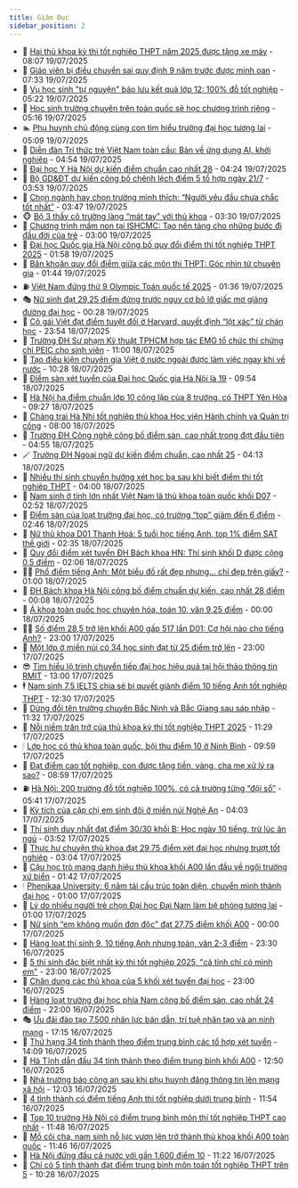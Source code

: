 ```yaml
---
title: Giáo Dục
sidebar_position: 2
---
```


<!-- dantri-giao-duc:START -->
- 🤡 [Hai thủ khoa kỳ thi tốt nghiệp THPT năm 2025 được tặng xe máy](https://dantri.com.vn/giao-duc/hai-thu-khoa-ky-thi-tot-nghiep-thpt-nam-2025-duoc-tang-xe-may-20250719125606943.htm) - 08:07 19/07/2025
- 🗽 [Giáo viên bị điều chuyển sai quy định 9 năm trước được minh oan](https://dantri.com.vn/giao-duc/giao-vien-bi-dieu-chuyen-sai-quy-dinh-9-nam-truoc-duoc-minh-oan-20250719141149102.htm) - 07:33 19/07/2025
- 🚦 [Vụ học sinh &quot;tự nguyện&quot; bảo lưu kết quả lớp 12: 100% đỗ tốt nghiệp](https://dantri.com.vn/giao-duc/vu-hoc-sinh-tu-nguyen-bao-luu-ket-qua-lop-12-100-do-tot-nghiep-20250719100033879.htm) - 05:22 19/07/2025
- 🌋 [Học sinh trường chuyên trên toàn quốc sẽ học chương trình riêng](https://dantri.com.vn/giao-duc/hoc-sinh-truong-chuyen-tren-toan-quoc-se-hoc-chuong-trinh-rieng-20250719120142503.htm) - 05:16 19/07/2025
- 🏊 [Phụ huynh chủ động cùng con tìm hiểu trường đại học tương lai](https://dantri.com.vn/giao-duc/phu-huynh-chu-dong-cung-con-tim-hieu-truong-dai-hoc-tuong-lai-20250719114850634.htm) - 05:09 19/07/2025
- 🎃 [Diễn đàn Trí thức trẻ Việt Nam toàn cầu: Bàn về ứng dụng AI, khởi nghiệp](https://dantri.com.vn/giao-duc/dien-dan-tri-thuc-tre-viet-nam-toan-cau-ban-ve-ung-dung-ai-khoi-nghiep-20250719111721652.htm) - 04:54 19/07/2025
- 💄 [Đại học Y Hà Nội dự kiến điểm chuẩn cao nhất 28](https://dantri.com.vn/giao-duc/dai-hoc-y-ha-noi-du-kien-diem-chuan-cao-nhat-28-20250719111407532.htm) - 04:24 19/07/2025
- 🦅 [Bộ GD&amp;ĐT dự kiến công bố chênh lệch điểm 5 tổ hợp ngày 21/7](https://dantri.com.vn/giao-duc/bo-gddt-du-kien-cong-bo-chenh-lech-diem-5-to-hop-ngay-217-20250719104403992.htm) - 03:53 19/07/2025
- 🚦 [Chọn ngành hay chọn trường mình thích: “Người yêu đầu chưa chắc tốt nhất”](https://dantri.com.vn/giao-duc/chon-nganh-hay-chon-truong-minh-thich-nguoi-yeu-dau-chua-chac-tot-nhat-20250719102550797.htm) - 03:47 19/07/2025
- 🐵 [Bộ 3 thầy cô trường làng “mát tay” với thủ khoa](https://dantri.com.vn/giao-duc/bo-3-thay-co-truong-lang-mat-tay-voi-thu-khoa-20250719084747629.htm) - 03:30 19/07/2025
- 🐘 [Chương trình mầm non tại ISHCMC: Tạo nền tảng cho những bước đi đầu đời của trẻ](https://dantri.com.vn/giao-duc/chuong-trinh-mam-non-tai-ishcmc-tao-nen-tang-cho-nhung-buoc-di-dau-doi-cua-tre-20250718224417375.htm) - 03:00 19/07/2025
- 🦏 [Đại học Quốc gia Hà Nội công bố quy đổi điểm thi tốt nghiệp THPT 2025](https://dantri.com.vn/giao-duc/dai-hoc-quoc-gia-ha-noi-cong-bo-quy-doi-diem-thi-tot-nghiep-thpt-2025-20250719085138626.htm) - 01:58 19/07/2025
- 💼 [Băn khoăn quy đổi điểm giữa các môn thi THPT: Góc nhìn từ chuyên gia](https://dantri.com.vn/giao-duc/ban-khoan-quy-doi-diem-giua-cac-mon-thi-thpt-goc-nhin-tu-chuyen-gia-20250719073728023.htm) - 01:44 19/07/2025
- ⛽️ [Việt Nam đứng thứ 9 Olympic Toán quốc tế 2025](https://dantri.com.vn/giao-duc/viet-nam-dung-thu-9-olympic-toan-quoc-te-2025-20250719080246300.htm) - 01:36 19/07/2025
- 🎭 [Nữ sinh đạt 29,25 điểm đứng trước nguy cơ bỏ lỡ giấc mơ giảng đường đại học](https://dantri.com.vn/giao-duc/nu-sinh-dat-2925-diem-dung-truoc-nguy-co-bo-lo-giac-mo-giang-duong-dai-hoc-20250718214659498.htm) - 00:28 19/07/2025
- 🎃 [Cô gái Việt đạt điểm tuyệt đối ở Harvard, quyết định “lột xác” từ chán học](https://dantri.com.vn/giao-duc/co-gai-viet-dat-diem-tuyet-doi-o-harvard-quyet-dinh-lot-xac-tu-chan-hoc-20250719064349629.htm) - 23:54 18/07/2025
- 🚀 [Trường ĐH Sư phạm Kỹ thuật TPHCM hợp tác EMG tổ chức thi chứng chỉ PEIC cho sinh viên](https://dantri.com.vn/giao-duc/truong-dh-su-pham-ky-thuat-tphcm-hop-tac-emg-to-chuc-thi-chung-chi-peic-cho-sinh-vien-20250718173226150.htm) - 11:00 18/07/2025
- 👀 [Tạo điều kiện chuyên gia Việt ở nước ngoài được làm việc ngay khi về nước](https://dantri.com.vn/giao-duc/tao-dieu-kien-chuyen-gia-viet-o-nuoc-ngoai-duoc-lam-viec-ngay-khi-ve-nuoc-20250718172209830.htm) - 10:28 18/07/2025
- 🌝 [Điểm sàn xét tuyển của Đại học Quốc gia Hà Nội là 19](https://dantri.com.vn/giao-duc/diem-san-xet-tuyen-cua-dai-hoc-quoc-gia-ha-noi-la-19-20250718165240855.htm) - 09:54 18/07/2025
- 🤗 [Hà Nội hạ điểm chuẩn lớp 10 công lập của 8 trường, có THPT Yên Hòa](https://dantri.com.vn/giao-duc/ha-noi-ha-diem-chuan-lop-10-cong-lap-cua-8-truong-co-thpt-yen-hoa-20250717111952726.htm) - 09:27 18/07/2025
- 🦄 [Chàng trai Hà Nhì tốt nghiệp thủ khoa Học viện Hành chính và Quản trị công](https://dantri.com.vn/giao-duc/chang-trai-ha-nhi-tot-nghiep-thu-khoa-hoc-vien-hanh-chinh-va-quan-tri-cong-20250718144800856.htm) - 08:00 18/07/2025
- 🦍 [Trường ĐH Công nghệ công bố điểm sàn, cao nhất trong đợt đầu tiên](https://dantri.com.vn/giao-duc/truong-dh-cong-nghe-cong-bo-diem-san-cao-nhat-trong-dot-dau-tien-20250718115012792.htm) - 04:55 18/07/2025
- 🪄 [Trường ĐH Ngoại ngữ dự kiến điểm chuẩn, cao nhất 25](https://dantri.com.vn/giao-duc/truong-dh-ngoai-ngu-du-kien-diem-chuan-cao-nhat-25-20250718111102120.htm) - 04:13 18/07/2025
- 🦆 [Nhiều thí sinh chuyển hướng xét học bạ sau khi biết điểm thi tốt nghiệp THPT](https://dantri.com.vn/giao-duc/nhieu-thi-sinh-chuyen-huong-xet-hoc-ba-sau-khi-biet-diem-thi-tot-nghiep-thpt-20250718105026360.htm) - 04:00 18/07/2025
- 🚀 [Nam sinh ở tỉnh lớn nhất Việt Nam là thủ khoa toàn quốc khối D07](https://dantri.com.vn/giao-duc/nam-sinh-o-tinh-lon-nhat-viet-nam-la-thu-khoa-toan-quoc-khoi-d07-20250718092919723.htm) - 02:52 18/07/2025
- 🦒 [Điểm sàn của loạt trường đại học, có trường “top” giảm đến 6 điểm](https://dantri.com.vn/giao-duc/diem-san-cua-loat-truong-dai-hoc-co-truong-top-giam-den-6-diem-20250718083439963.htm) - 02:46 18/07/2025
- 🤡 [Nữ thủ khoa D01 Thanh Hoá: 5 tuổi học tiếng Anh, top 1% điểm SAT thế giới](https://dantri.com.vn/giao-duc/nu-thu-khoa-d01-thanh-hoa-5-tuoi-hoc-tieng-anh-top-1-diem-sat-the-gioi-20250718074800182.htm) - 02:35 18/07/2025
- 🤔 [Quy đổi điểm xét tuyển ĐH Bách khoa HN: Thí sinh khối D được cộng 0,5 điểm](https://dantri.com.vn/giao-duc/quy-doi-diem-xet-tuyen-dh-bach-khoa-hn-thi-sinh-khoi-d-duoc-cong-05-diem-20250718090019199.htm) - 02:06 18/07/2025
- 🧑‍💻 [Phổ điểm tiếng Anh: Một biểu đồ rất đẹp nhưng… chỉ đẹp trên giấy?](https://dantri.com.vn/giao-duc/pho-diem-tieng-anh-mot-bieu-do-rat-dep-nhung-chi-dep-tren-giay-20250718071002077.htm) - 01:00 18/07/2025
- 🤡 [ĐH Bách khoa Hà Nội công bố điểm chuẩn dự kiến, cao nhất 28 điểm](https://dantri.com.vn/giao-duc/dh-bach-khoa-ha-noi-cong-bo-diem-chuan-du-kien-cao-nhat-28-diem-20250717231132326.htm) - 00:08 18/07/2025
- 🧠 [Á khoa toàn quốc học chuyên hóa, toán 10, văn 9,25 điểm](https://dantri.com.vn/giao-duc/a-khoa-toan-quoc-hoc-chuyen-hoa-toan-10-van-925-diem-20250717161327750.htm) - 00:00 18/07/2025
- 🧑‍💻 [Số điểm 28,5 trở lên khối A00 gấp 517 lần D01: Cơ hội nào cho tiếng Anh?](https://dantri.com.vn/giao-duc/so-diem-285-tro-len-khoi-a00-gap-517-lan-d01-co-hoi-nao-cho-tieng-anh-20250717221107950.htm) - 23:00 17/07/2025
- 🧠 [Một lớp ở miền núi có 34 học sinh đạt từ 25 điểm trở lên](https://dantri.com.vn/giao-duc/mot-lop-o-mien-nui-co-34-hoc-sinh-dat-tu-25-diem-tro-len-20250717153548425.htm) - 23:00 17/07/2025
- 😎 [Tìm hiểu lộ trình chuyển tiếp đại học hiệu quả tại hội thảo thông tin RMIT](https://dantri.com.vn/giao-duc/tim-hieu-lo-trinh-chuyen-tiep-dai-hoc-hieu-qua-tai-hoi-thao-thong-tin-rmit-20250717191120868.htm) - 13:00 17/07/2025
- 🕴 [Nam sinh 7.5 IELTS chia sẻ bí quyết giành điểm 10 tiếng Anh tốt nghiệp THPT](https://dantri.com.vn/giao-duc/nam-sinh-75-ielts-chia-se-bi-quyet-gianh-diem-10-tieng-anh-tot-nghiep-thpt-20250717192242472.htm) - 12:30 17/07/2025
- 🧠 [Dừng đổi tên trường chuyên Bắc Ninh và Bắc Giang sau sáp nhập](https://dantri.com.vn/giao-duc/dung-doi-ten-truong-chuyen-bac-ninh-va-bac-giang-sau-sap-nhap-20250717182953458.htm) - 11:32 17/07/2025
- 🚀 [Nỗi niềm trăn trở của thủ khoa kỳ thi tốt nghiệp THPT 2025](https://dantri.com.vn/giao-duc/noi-niem-tran-tro-cua-thu-khoa-ky-thi-tot-nghiep-thpt-2025-20250717172140241.htm) - 11:29 17/07/2025
- 🕯 [Lớp học có thủ khoa toàn quốc, bội thu điểm 10 ở Ninh Bình](https://dantri.com.vn/giao-duc/lop-hoc-co-thu-khoa-toan-quoc-boi-thu-diem-10-o-ninh-binh-20250717165417089.htm) - 09:59 17/07/2025
- 🧰 [Đạt điểm cao tốt nghiệp, con được tặng tiền, vàng, cha mẹ xử lý ra sao?](https://dantri.com.vn/giao-duc/dat-diem-cao-tot-nghiep-con-duoc-tang-tien-vang-cha-me-xu-ly-ra-sao-20250717153444272.htm) - 08:59 17/07/2025
- ⛽️ [Hà Nội: 200 trường đỗ tốt nghiệp 100%, có cả trường từng “đội sổ”](https://dantri.com.vn/giao-duc/ha-noi-200-truong-do-tot-nghiep-100-co-ca-truong-tung-doi-so-20250717122414926.htm) - 05:41 17/07/2025
- 🤖 [Kỳ tích của cặp chị em sinh đôi ở miền núi Nghệ An](https://dantri.com.vn/giao-duc/ky-tich-cua-cap-chi-em-sinh-doi-o-mien-nui-nghe-an-20250717091521942.htm) - 04:03 17/07/2025
- 🦍 [Thí sinh duy nhất đạt điểm 30/30 khối B: Học ngày 10 tiếng, trừ lúc ăn ngủ](https://dantri.com.vn/giao-duc/thi-sinh-duy-nhat-dat-diem-3030-khoi-b-hoc-ngay-10-tieng-tru-luc-an-ngu-20250717102213009.htm) - 03:52 17/07/2025
- 🐘 [Thực hư chuyện thủ khoa đạt 29,75 điểm xét đại học nhưng trượt tốt nghiệp](https://dantri.com.vn/giao-duc/thuc-hu-chuyen-thu-khoa-dat-2975-diem-xet-dai-hoc-nhung-truot-tot-nghiep-20250717095948297.htm) - 03:04 17/07/2025
- 🌊 [Cậu học trò mang danh hiệu thủ khoa khối A00 lần đầu về ngôi trường xứ biển](https://dantri.com.vn/giao-duc/cau-hoc-tro-mang-danh-hieu-thu-khoa-khoi-a00-lan-dau-ve-ngoi-truong-xu-bien-20250717072444738.htm) - 01:42 17/07/2025
- 🕯 [Phenikaa University: 6 năm tái cấu trúc toàn diện, chuyển mình thành đại học](https://dantri.com.vn/giao-duc/phenikaa-university-6-nam-tai-cau-truc-toan-dien-chuyen-minh-thanh-dai-hoc-20250716225312443.htm) - 01:00 17/07/2025
- 🐎 [Lý do nhiều người trẻ chọn Đại học Đại Nam làm bệ phóng tương lai](https://dantri.com.vn/giao-duc/ly-do-nhieu-nguoi-tre-chon-dai-hoc-dai-nam-lam-be-phong-tuong-lai-20250716223543743.htm) - 01:00 17/07/2025
- 🐻 [Nữ sinh “em không muốn đơn độc&quot; đạt 27,75 điểm khối A00](https://dantri.com.vn/giao-duc/nu-sinh-em-khong-muon-don-doc-dat-2775-diem-khoi-a00-20250716222558851.htm) - 00:00 17/07/2025
- 🐎 [Hàng loạt thí sinh 9, 10 tiếng Anh nhưng toán, văn 2-3 điểm](https://dantri.com.vn/giao-duc/hang-loat-thi-sinh-9-10-tieng-anh-nhung-toan-van-2-3-diem-20250717004957506.htm) - 23:30 16/07/2025
- 🫣 [5 thí sinh đặc biệt nhất kỳ thi tốt nghiệp 2025, &quot;cả tỉnh chỉ có mình em&quot;](https://dantri.com.vn/giao-duc/5-thi-sinh-dac-biet-nhat-ky-thi-tot-nghiep-2025-ca-tinh-chi-co-minh-em-20250717011347690.htm) - 23:00 16/07/2025
- 🤭 [Chân dung các thủ khoa của 5 khối xét tuyển đại học](https://dantri.com.vn/giao-duc/chan-dung-cac-thu-khoa-cua-5-khoi-xet-tuyen-dai-hoc-20250716211001950.htm) - 23:00 16/07/2025
- 🥳 [Hàng loạt trường đại học phía Nam công bố điểm sàn, cao nhất 24 điểm](https://dantri.com.vn/giao-duc/hang-loat-truong-dai-hoc-phia-nam-cong-bo-diem-san-cao-nhat-24-diem-20250716235211557.htm) - 22:00 16/07/2025
- 🎭 [Ưu đãi đào tạo 7.500 nhân lực bán dẫn, trí tuệ nhân tạo và an ninh mạng](https://dantri.com.vn/giao-duc/uu-dai-dao-tao-7500-nhan-luc-ban-dan-tri-tue-nhan-tao-va-an-ninh-mang-20250715221346017.htm) - 17:15 16/07/2025
- 🥸 [Thứ hạng 34 tỉnh thành theo điểm trung bình các tổ hợp xét tuyển](https://dantri.com.vn/giao-duc/thu-hang-34-tinh-thanh-theo-diem-trung-binh-cac-to-hop-xet-tuyen-20250716210446402.htm) - 14:09 16/07/2025
- 🦣 [Hà Tĩnh dẫn đầu 34 tỉnh thành theo điểm trung bình khối A00](https://dantri.com.vn/giao-duc/ha-tinh-dan-dau-34-tinh-thanh-theo-diem-trung-binh-khoi-a00-20250716194118135.htm) - 12:50 16/07/2025
- 🤔 [Nhà trường báo công an sau khi phụ huynh đăng thông tin lên mạng xã hội](https://dantri.com.vn/giao-duc/nha-truong-bao-cong-an-sau-khi-phu-huynh-dang-thong-tin-len-mang-xa-hoi-20250716180646864.htm) - 12:03 16/07/2025
- 🦣 [4 tỉnh thành có điểm tiếng Anh thi tốt nghiệp dưới trung bình](https://dantri.com.vn/giao-duc/4-tinh-thanh-co-diem-tieng-anh-thi-tot-nghiep-duoi-trung-binh-20250716183215755.htm) - 11:54 16/07/2025
- 🐲 [Top 10 trường Hà Nội có điểm trung bình môn thi tốt nghiệp THPT cao nhất](https://dantri.com.vn/giao-duc/top-10-truong-ha-noi-co-diem-trung-binh-mon-thi-tot-nghiep-thpt-cao-nhat-20250716183858937.htm) - 11:48 16/07/2025
- 🔭 [Mồ côi cha, nam sinh nỗ lực vươn lên trở thành thủ khoa khối A00 toàn quốc](https://dantri.com.vn/giao-duc/mo-coi-cha-nam-sinh-no-luc-vuon-len-tro-thanh-thu-khoa-khoi-a00-toan-quoc-20250715200945219.htm) - 11:46 16/07/2025
- 🥷 [Hà Nội đứng đầu cả nước với gần 1.600 điểm 10](https://dantri.com.vn/giao-duc/ha-noi-dung-dau-ca-nuoc-voi-gan-1600-diem-10-20250716181815234.htm) - 11:22 16/07/2025
- 🎊 [Chỉ có 5 tỉnh thành đạt điểm trung bình môn toán tốt nghiệp THPT trên 5](https://dantri.com.vn/giao-duc/chi-co-5-tinh-thanh-dat-diem-trung-binh-mon-toan-tot-nghiep-thpt-tren-5-20250716172015684.htm) - 10:28 16/07/2025<!-- dantri-giao-duc:END -->
